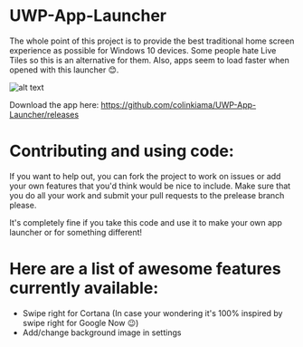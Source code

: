 # UWP-App-Launcher
The whole point of this project is to provide the best traditional home screen experience as possible for Windows 10 devices. Some people hate Live Tiles so this is an alternative for them. Also, apps seem to load faster when opened with this launcher 😊.

![alt text](https://github.com/colinkiama/UWP-App-Launcher/blob/master/appLauncherDemo.gif "Logo Title Text 1")

Download the app here: https://github.com/colinkiama/UWP-App-Launcher/releases

Contributing and using code:
============================
If you want to help out, you can fork the project to work on issues or add your own features that you'd think would be nice to include. Make sure that you do all your work and submit your pull requests to the prelease branch please.

It's completely fine if you take this code and use it to make your own app launcher or for something different!


Here are a list of awesome features currently available:
========================================================
* Swipe right for Cortana (In case your wondering it's 100% inspired by swipe right for Google Now 😉)
* Add/change background image in settings

